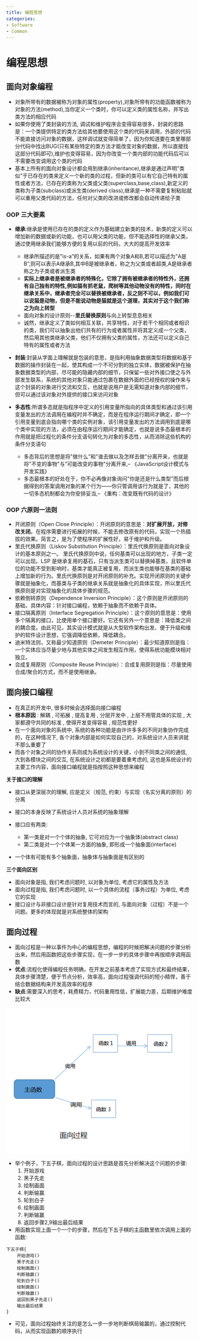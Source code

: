 ```yaml
---
title: 编程思想
categories:
- Software
- Common
---
```

# 编程思想

## 面向对象编程

- 对象所带有的数据被称为对象的属性(property),对象所带有的功能函数被称为对象的方法(method),当你定义一个类时，你可以定义类的属性名称，并写出类方法的相应代码
- 如果你使用了类封装的方法, 调试和维护程序会变得容易很多，封装的思路是：一个类提供特定的类方法给其他要使用这个类的代码来调用，外部的代码不能直接访问对象的数据，这样调试就变得简单了，因为你知道要在类里哪部分代码中找出BUG(只有某些特定的类方法才能改变对象的数据，所以直接找这部分代码即可),维护也变得容易，因为你改变一个类内部的功能代码后可以不需要改变调用这个类的代码
- 基本上所有的面向对象设计都会用到继承(inheritance),继承是通过声明"类似"于已存在的类来定义一个新的类的过程，但新的类可以有它自己特有的属性或者方法，已存在的类称为父类或父类(superclass,base,class),新定义的类称为子类(subclass)或派生类(derived class),继承是一种不需要复制粘贴就可以重用父类代码的方法，任何对父类的改进或修改都会自动传递给子类

### OOP 三大要素

- **继承**:继承是使用已存在的类的定义作为基础建立新类的技术，新类的定义可以增加新的数据或新的功能，也可以用父类的功能，但不能选择性的继承父类，通过使用继承我们能够方便的复用以前的代码，大大的提高开发效率

  - 继承所描述的是"is-a”的关系，如果有两个对象A和B,若可以描述为"A是B”,则可以表示A继承B,其中B是被继承者，称之为父类或者超类,A是继承者称之为子类或者派生类
  - **实际上继承者是被继承者的特殊化，它除了拥有被继承者的特性外，还拥有自己独有的特性,**例如猫有抓老鼠，爬树等其他动物没有的特性，同时在继承关系中，继承者完全可以替换被继承者，反之则不可以，例如我们可以说猫是动物，但是不能说动物是猫就是这个道理，其实对于这个我们称之为**向上转型**
  - 面向对象的设计原则--**里氏替换原则**与向上转型息息相关
  - 诚然，继承定义了类如何相互关联，共享特性，对于若干个相同或者相识的类，我们可以抽象出他们共有的行为或者属性并将其定义成一个父类，然后用其他类继承父类，他们不仅拥有父类的属性，方法还可以定义自己特有的属性或者方法
- **封装**:封装从字面上理解就是包装的意思，是指利用抽象数据类型将数据和基于数据的操作封装在一起，使其构成一个不可分割的独立实体，数据被保护在抽象数据类型的内部，尽可能的隐藏内部的细节，只保留一些对外接口使之与外部发生联系，系统的其他对象只能通过包裹在数据外面的已经授权的操作来与这个封装的对象进行交流和交互，也就是说用户是无需知道对象内部的细节，但可以通过该对象对外提供的接口来访问对象
- **多态性**:所谓多态就是指程序中定义的引用变量所指向的具体类型和通过该引用变量发出的方法调用在编程时并不确定，而是在程序运行期间才确定，即一个引用变量到底会指向哪个类的实例对象，该引用变量发出的方法调用到底是哪个类中实现的方法，必须在由程序运行期间才能确定，也就是说多态最根本的作用就是把过程化的条件分支语句转化为对象的多态性，从而消除这些机构的条件分支语句
  - 多态背后的思想是将"做什么”和"谁去做以及怎样去做”分离开来，也就是将"不变的事物"与”可能改变的事物"分离开来,– 《JavaScript设计模式与开发实践》
  - 多态最根本的好处在于，你不必再像对象询问"你是还是什么类型”而后根据得到的答案调用对象的某个行为——你只管调用该行为就是了，其他的一切多态机制都会为你安排妥当,– 《重构：改变既有代码的设计》

### OOP 六原则一法则

- 开闭原则（Open Close Principle）：开闭原则的意思是：**对扩展开放，对修改关闭**。在程序需要进行拓展的时候，不能去修改原有的代码，实现一个热插拔的效果。简言之，是为了使程序的扩展性好，易于维护和升级。
- 里氏代换原则（Liskov Substitution Principle）：里氏代换原则是面向对象设计的基本原则之一。 里氏代换原则中说，任何基类可以出现的地方，子类一定可以出现。LSP 是继承复用的基石，只有当派生类可以替换掉基类，且软件单位的功能不受到影响时，基类才能真正被复用，而派生类也能够在基类的基础上增加新的行为。里氏代换原则是对开闭原则的补充。实现开闭原则的关键步骤就是抽象化，而基类与子类的继承关系就是抽象化的具体实现，所以里氏代换原则是对实现抽象化的具体步骤的规范。
- 依赖倒转原则（Dependence Inversion Principle）：这个原则是开闭原则的基础，具体内容：针对接口编程，依赖于抽象而不依赖于具体。
- 接口隔离原则（Interface Segregation Principle）：这个原则的意思是：使用多个隔离的接口，比使用单个接口要好。它还有另外一个意思是：降低类之间的耦合度。由此可见，其实设计模式就是从大型软件架构出发、便于升级和维护的软件设计思想，它强调降低依赖，降低耦合。
- 迪米特法则，又称最少知道原则（Demeter Principle）：最少知道原则是指：一个实体应当尽量少地与其他实体之间发生相互作用，使得系统功能模块相对独立。
- 合成复用原则（Composite Reuse Principle）：合成复用原则是指：尽量使用合成/聚合的方式，而不是使用继承。


## 面向接口编程

- 在真正的开发中, 很多时候会选择面向接口编程
- **根本原因** :  解耦 , 可拓展 , 提高复用 , 分层开发中 , 上层不用管具体的实现 , 大家都遵守共同的标准 , 使得开发变得容易 , 规范性更好
- 在一个面向对象的系统中, 系统的各种功能是由许许多多的不同对象协作完成的，在这种情况下, 各个对象内部是如何实现自己的，对系统设计人员来讲就不那么重要了
- 而各个对象之间的协作关系则成为系统设计的关键，小到不同类之间的通信, 大到各模块之间的交互, 在系统设计之初都是要着重考虑的, 这也是系统设计的主要工作内容，面向接口编程就是指按照这种思想来编程

**关于接口的理解**

- 接口从更深层次的理解, 应是定义（规范, 约束）与实现（名实分离的原则）的分离

- 接口的本身反映了系统设计人员对系统的抽象理解

- 接口应有两类:

  - 第一类是对一个个体的抽象, 它可对应为一个抽象体(abstract class)
  - 第二类是对一个个体某一方面的抽象, 即形成一个抽象面(interface)

- 一个体有可能有多个抽象面，抽象体与抽象面是有区别的

**三个面向区别**

- 面向对象是指, 我们考虑问题时, 以对象为单位, 考虑它的属性及方法
- 面向过程是指, 我们考虑问题时, 以一个具体的流程（事务过程）为单位, 考虑它的实现
- 接口设计与非接口设计是针对复用技术而言的, 与面向对象（过程）不是一个问题。更多的体现就是对系统整体的架构

## 面向过程

- 面向过程是一种以事件为中心的编程思想，编程的时候把解决问题的步骤分析出来，然后用函数把这些步骤实现，在一步一步的具体步骤中再按顺序调用函数
- **优点**:流程化使得编程任务明确，在开发之前基本考虑了实现方式和最终结果，具体步骤清楚，便于节点分析，效率高，面向过程强调代码的短小精悍，善于结合数据结构来开发高效率的程序
- **缺点**:需要深入的思考，耗费精力，代码重用性低，扩展能力差，后期维护难度比较大

![](https://raw.githubusercontent.com/LuShan123888/Files/main/Pictures/2021-04-22-v2-03ff081024bb06cfd447abf321b73b26_720w.png)

- 举个例子，下五子棋，面向过程的设计思路是首先分析解决这个问题的步骤:
  1. 开始游戏
  2. 黑子先走
  3. 绘制画面
  4. 判断输赢
  5. 轮到白子
  6. 绘制画面
  7. 判断输赢
  8. 返回步骤2,9输出最后结果
- 用函数实现上面一个一个的步骤，然后在下五子棋的主函数里依次调用上面的函数:

```text
下五子棋{
    开始游戏()
    黑子先走()
    绘制画面()
    判断输赢()
    轮到白子()
    绘制画面()
    判断输赢()
    返回到黑子先走()
    输出最后结果
}
```

- 可见，面向过程始终关注的是怎么一步一步地判断棋局输赢的，通过控制代码，从而实现函数的顺序执行